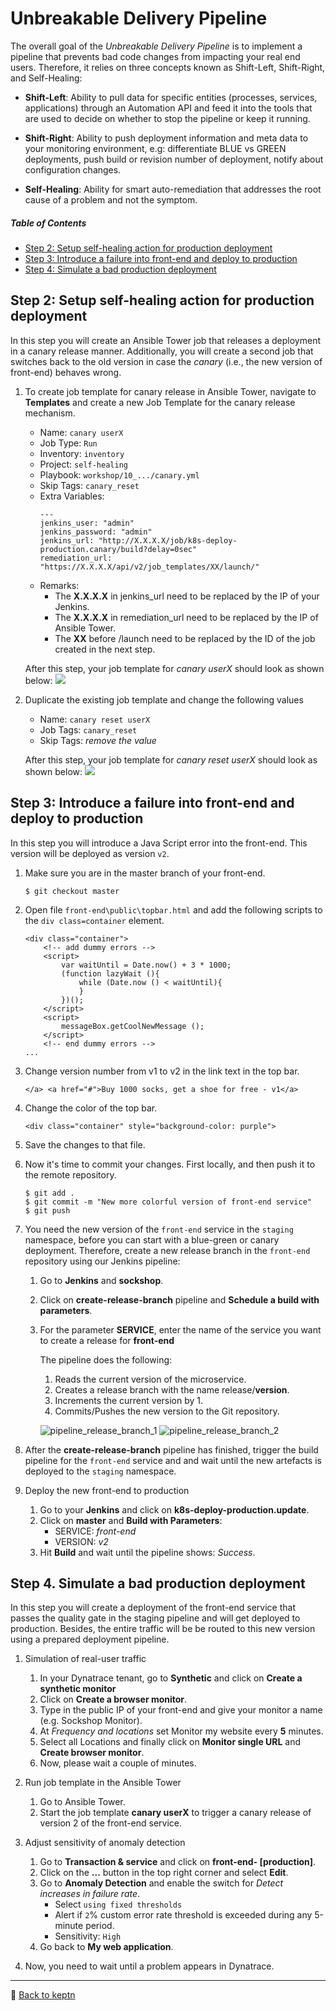 # Unbreakable Delivery Pipeline

The overall goal of the *Unbreakable Delivery Pipeline* is to implement a pipeline that prevents bad code changes from impacting your real end users. Therefore, it relies on three concepts known as Shift-Left, Shift-Right, and Self-Healing:

* **Shift-Left**: Ability to pull data for specific entities (processes, services, applications) through an Automation API and feed it into the tools that are used to decide on whether to stop the pipeline or keep it running.

* **Shift-Right**: Ability to push deployment information and meta data to your monitoring environment, e.g: differentiate BLUE vs GREEN deployments, push build or revision number of deployment, notify about configuration changes.

* **Self-Healing**: Ability for smart auto-remediation that addresses the root cause of a problem and not the symptom.

##### Table of Contents
 * [Step 2: Setup self-healing action for production deployment](#step-two)
 * [Step 3: Introduce a failure into front-end and deploy to production](#step-three)
 * [Step 4: Simulate a bad production deployment](#step-four)

## Step 2: Setup self-healing action for production deployment <a id="step-two"></a>

In this step you will create an Ansible Tower job that releases a deployment in a canary release manner. Additionally, you will create a second job that switches back to the old version in case the *canary* (i.e., the new version of front-end) behaves wrong. 

1. To create job template for canary release in Ansible Tower, navigate to **Templates** and create a new Job Template for the canary release mechanism.
    - Name: `canary userX`
    - Job Type: `Run`
    - Inventory: `inventory`
    - Project: `self-healing`
    - Playbook: `workshop/10_.../canary.yml`
    - Skip Tags: `canary_reset`
    - Extra Variables:
      ```
      ---
      jenkins_user: "admin"
      jenkins_password: "admin"
      jenkins_url: "http://X.X.X.X/job/k8s-deploy-production.canary/build?delay=0sec"
      remediation_url: "https://X.X.X.X/api/v2/job_templates/XX/launch/"
      ``` 
    - Remarks:
        - The **X.X.X.X** in jenkins_url need to be replaced by the IP of your Jenkins.
        - The **X.X.X.X** in remediation_url need to be replaced by the IP of Ansible Tower.
        - The **XX** before /launch need to be replaced by the ID of the job created in the next step.

    After this step, your job template for *canary userX*  should look as shown below: 
    ![](./assets/ansible-template.png)

1. Duplicate the existing job template and change the following values
    - Name: `canary reset userX`
    - Job Tags: `canary_reset`
    - Skip Tags: *remove the value* 

    After this step, your job template for *canary reset userX* should look as shown below: 
    ![](./assets/ansible-template2.png)

## Step 3: Introduce a failure into front-end and deploy to production <a id="step-three"></a>

In this step you will introduce a Java Script error into the front-end. This version will be deployed as version `v2`.

1. Make sure you are in the master branch of your front-end.
    ```console
    $ git checkout master
    ```

1. Open file `front-end\public\topbar.html` and add the following scripts to the `div class=container` element. 

    ```
    <div class="container">
        <!-- add dummy errors -->
        <script>
            var waitUntil = Date.now() + 3 * 1000;
            (function lazyWait (){
                while (Date.now () < waitUntil){
                }        
            })();
        </script>
        <script>
            messageBox.getCoolNewMessage ();
        </script>
        <!-- end dummy errors -->
    ...
    ```

1. Change version number from v1 to v2 in the link text in the top bar.
    ```
    </a> <a href="#">Buy 1000 socks, get a shoe for free - v1</a>
    ```

1. Change the color of the top bar. 
    ```
    <div class="container" style="background-color: purple">
    ```

1. Save the changes to that file.

1. Now it's time to commit your changes. First locally, and then push it to the remote repository.

    ```console
    $ git add .
    $ git commit -m "New more colorful version of front-end service"
    $ git push
    ```

1. You need the new version of the `front-end` service in the `staging` namespace, before you can start with a blue-green or canary deployment. Therefore, create a new release branch in the `front-end` repository using our Jenkins pipeline:

    1. Go to **Jenkins** and **sockshop**.
    1. Click on **create-release-branch** pipeline and **Schedule a build with parameters**.
    1. For the parameter **SERVICE**, enter the name of the service you want to create a release for **front-end**

        The pipeline does the following:
        1. Reads the current version of the microservice.
        1. Creates a release branch with the name release/**version**.
        1. Increments the current version by 1. 
        1. Commits/Pushes the new version to the Git repository.

        ![pipeline_release_branch_1](./assets/pipeline_release_branch_1.png)
        ![pipeline_release_branch_2](./assets/pipeline_release_branch_2.png)

1. After the **create-release-branch** pipeline has finished, trigger the build pipeline for the `front-end` service and and wait until the new artefacts is deployed to the `staging` namespace.

1. Deploy the new front-end to production
    1. Go to your **Jenkins** and click on **k8s-deploy-production.update**.
    1. Click on **master** and **Build with Parameters**:
        * SERVICE: *front-end*
        * VERSION: *v2*
    1. Hit **Build** and wait until the pipeline shows: *Success*.

## Step 4. Simulate a bad production deployment <a id="step-four"></a>

In this step you will create a deployment of the front-end service that passes the quality gate in the staging pipeline and will get deployed to production. Besides, the entire traffic will be be routed to this new version using a prepared deployment pipeline. 

1. Simulation of real-user traffic
    1. In your Dynatrace tenant, go to **Synthetic** and click on **Create a synthetic monitor**
    1. Click on **Create a browser monitor**.
    1. Type in the public IP of your front-end and give your monitor a name (e.g. Sockshop Monitor).
    1. At *Frequency and locations* set Monitor my website every **5** minutes.
    1. Select all Locations and finally click on **Monitor single URL** and **Create browser monitor**.
    1. Now, please wait a couple of minutes.

1. Run job template in the Ansible Tower
    1. Go to Ansible Tower.
    1. Start the job template **canary userX** to trigger a canary release of version 2 of the front-end service.

1. Adjust sensitivity of anomaly detection
    1. Go to **Transaction & service** and click on **front-end- [production]**.
    1. Click on the **...** button in the top right corner and select **Edit**.
    1. Go to **Anomaly Detection** and enable the switch for *Detect increases in failure rate*.
        * Select `using fixed thresholds`
        * Alert if `2`% custom error rate threshold is exceeded during any 5-minute period.
        * Sensitivity: `High`
    1. Go back to **My web application**.

1. Now, you need to wait until a problem appears in Dynatrace.

---

:arrow_up_small: [Back to keptn](../)